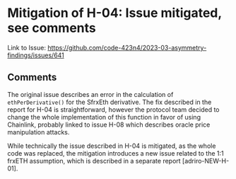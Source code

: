 # Mitigation of H-04: Issue mitigated, see comments

Link to Issue: https://github.com/code-423n4/2023-03-asymmetry-findings/issues/641

## Comments

The original issue describes an error in the calculation of `ethPerDerivative()` for the SfrxEth derivative. The fix described in the report for H-04 is straightforward, however the protocol team decided to change the whole implementation of this function in favor of using Chainlink, probably linked to issue H-08 which describes oracle price manipulation attacks.

While technically the issue described in H-04 is mitigated, as the whole code was replaced, the mitigation introduces a new issue related to the 1:1 frxETH assumption, which is described in a separate report [adriro-NEW-H-01].
